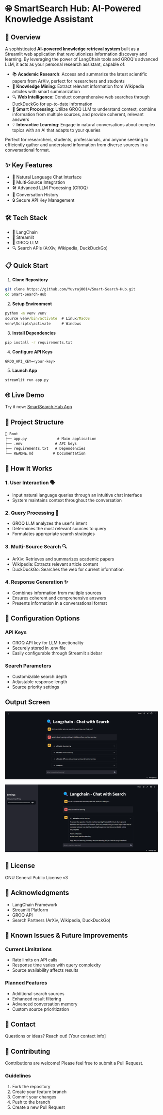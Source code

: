 # 🌐 SmartSearch Hub: AI-Powered Knowledge Assistant

## 🚀 Overview
A sophisticated **AI-powered knowledge retrieval system** built as a Streamlit web application that revolutionizes information discovery and learning. By leveraging the power of LangChain tools and GROQ's advanced LLM, it acts as your personal research assistant, capable of:

- 📚 **Academic Research**: Access and summarize the latest scientific papers from ArXiv, perfect for researchers and students
- 📖 **Knowledge Mining**: Extract relevant information from Wikipedia articles with smart summarization
- 🔍 **Web Intelligence**: Conduct comprehensive web searches through DuckDuckGo for up-to-date information
- 🤖 **Smart Processing**: Utilize GROQ LLM to understand context, combine information from multiple sources, and provide coherent, relevant answers
- 💡 **Interactive Learning**: Engage in natural conversations about complex topics with an AI that adapts to your queries

Perfect for researchers, students, professionals, and anyone seeking to efficiently gather and understand information from diverse sources in a conversational format.

## ✨ Key Features


- 💬 Natural Language Chat Interface
- 🔄 Multi-Source Integration
- 🛠️ Advanced LLM Processing (GROQ)
- 📝 Conversation History
- 🔒 Secure API Key Management

## 🛠️ Tech Stack

- 🤖 LangChain
- 🌊 Streamlit
- 🧠 GROQ LLM
- 🔍 Search APIs (ArXiv, Wikipedia, DuckDuckGo)

## 📋 Quick Start

1. **Clone Repository**
```bash
git clone https://github.com/Yuvraj0014/Smart-Search-Hub.git
cd Smart-Search-Hub
```

2. **Setup Environment**
```cmd
python -m venv venv
source venv/bin/activate  # Linux/MacOS
venv\Scripts\activate     # Windows
```

3. **Install Dependencies**
```cmd
pip install -r requirements.txt
```

4. **Configure API Keys**
```env
GROQ_API_KEY=<your-key>
```

5. **Launch App**
```cmd
streamlit run app.py
```

## 🌐 Live Demo
Try it now: [SmartSearch Hub App](https://smart-search-app.streamlit.app/)

## 📂 Project Structure
```
📂 Root
├── app.py              # Main application
├── .env               # API keys
├── requirements.txt   # Dependencies
└── README.md         # Documentation
```

## 🔄 How It Works

### 1. **User Interaction** 🗣️
- Input natural language queries through an intuitive chat interface
- System maintains context throughout the conversation

### 2. **Query Processing** 🧠
- GROQ LLM analyzes the user's intent
- Determines the most relevant sources to query
- Formulates appropriate search strategies

### 3. **Multi-Source Search** 🔍
- ArXiv: Retrieves and summarizes academic papers
- Wikipedia: Extracts relevant article content
- DuckDuckGo: Searches the web for current information

### 4. **Response Generation** ✨
- Combines information from multiple sources
- Ensures coherent and comprehensive answers
- Presents information in a conversational format

## 🔧 Configuration Options

### API Keys
- GROQ API key for LLM functionality
- Securely stored in .env file
- Easily configurable through Streamlit sidebar

### Search Parameters
- Customizable search depth
- Adjustable response length
- Source priority settings

## Output Screen

![alt text](image-1.png)

![alt text](image.png)

## 📜 License
GNU General Public License v3

## 🤝 Acknowledgments

- LangChain Framework
- Streamlit Platform
- GROQ API
- Search Partners (ArXiv, Wikipedia, DuckDuckGo)

## 🐛 Known Issues & Future Improvements

### Current Limitations
- Rate limits on API calls
- Response time varies with query complexity
- Source availability affects results

### Planned Features
- Additional search sources
- Enhanced result filtering
- Advanced conversation memory
- Custom source prioritization

## 📧 Contact
Questions or ideas? Reach out! [Your contact info]

## 🤝 Contributing
Contributions are welcome! Please feel free to submit a Pull Request.

### Guidelines
1. Fork the repository
2. Create your feature branch
3. Commit your changes
4. Push to the branch
5. Create a new Pull Request
